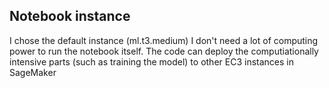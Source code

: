 ## Notebook instance

I chose the default instance (ml.t3.medium) I don't need a lot of computing power to run the notebook itself. The code can deploy the computiationally intensive parts (such as training the model) to other EC3 instances in SageMaker